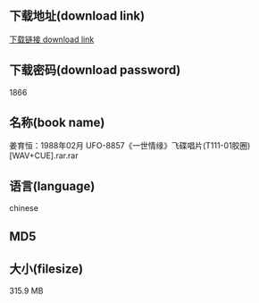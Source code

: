 ## 下载地址(download link)
[下载链接 download link](https://tutu365.netlify.app/?s=%E5%A7%9C%E8%82%B2%E6%81%92%EF%BC%9A1988%E5%B9%B402%E6%9C%88+UFO-8857%E3%80%8A%E4%B8%80%E4%B8%96%E6%83%85%E7%BC%98%E3%80%8B%E9%A3%9E%E7%A2%9F%E5%94%B1%E7%89%87%28T111-01%E8%83%B6%E5%9C%88%29%5BWAV%2BCUE%5D.rar)

## 下载密码(download password)
1866

## 名称(book name)
姜育恒：1988年02月 UFO-8857《一世情缘》飞碟唱片(T111-01胶圈)[WAV+CUE].rar.rar

## 语言(language)
chinese

## MD5


## 大小(filesize)
315.9 MB
